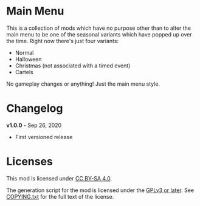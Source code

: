 Main Menu
=========

This is a collection of mods which have no purpose other than to alter the
main menu to be one of the seasonal variants which have popped up over the
time.  Right now there's just four variants:

- Normal
- Halloween
- Christmas (not associated with a timed event)
- Cartels

No gameplay changes or anything!  Just the main menu style.

Changelog
=========

**v1.0.0** - Sep 26, 2020
 * First versioned release
 
Licenses
========

This mod is licensed under [CC BY-SA 4.0](https://creativecommons.org/licenses/by-sa/4.0/).

The generation script for the mod is licensed under the
[GPLv3 or later](https://www.gnu.org/licenses/quick-guide-gplv3.html).
See [COPYING.txt](../../COPYING.txt) for the full text of the license.

